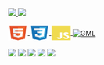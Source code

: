 <div>
    <a href="https://github.com/pabloisaacnascimento">
        <img height="180em"
            src="https://github-readme-stats.vercel.app/api?username=pabloisaacnascimento&show_icons=true&theme=tokyonight&include_all_commits=true&count_private=true" />
        <img height="180em"
            src="https://github-readme-stats.vercel.app/api/top-langs/?username=pabloisaacnascimento&layout=compact&langs_count=6&theme=tokyonight" />
</div>

<div style="display: inline_block"><br>
    <img align="center" alt="HTML" height="30" width="40"
        src="https://raw.githubusercontent.com/devicons/devicon/master/icons/html5/html5-original.svg">
    <img align="center" alt="CSS" height="30" width="40"
        src="https://raw.githubusercontent.com/devicons/devicon/master/icons/css3/css3-original.svg">
    <img align="center" alt="Js" height="30" width="40"
        src="https://raw.githubusercontent.com/devicons/devicon/master/icons/javascript/javascript-plain.svg">
    <img align="center" alt="GML" height="30"
        src="https://www.svgrepo.com/show/373617/gamemaker.svg">


</div>

<br>

<div>
    <a href="https://www.youtube.com/" target="_blank"><img
            src="https://img.shields.io/badge/YouTube-FF0000?style=for-the-badge&logo=youtube&logoColor=white"
            target="_blank"></a>
    <a href="https://instagram.com/" target="_blank"><img
            src="https://img.shields.io/badge/-Instagram-%23E4405F?style=for-the-badge&logo=instagram&logoColor=white"
            target="_blank"></a>
    <a href="https://discord.gg/5DVhGKVf4h" target="_blank"><img
            src="https://img.shields.io/badge/Discord-7289DA?style=for-the-badge&logo=discord&logoColor=white"
            target="_blank"></a>
    <a href="mailto:"><img
            src="https://img.shields.io/badge/-Gmail-%23333?style=for-the-badge&logo=gmail&logoColor=white"
            target="_blank"></a>
    <a href="https://www.linkedin.com/in/ricardohdias" target="_blank"><img
            src="https://img.shields.io/badge/-LinkedIn-%230077B5?style=for-the-badge&logo=linkedin&logoColor=white"
            target="_blank"></a>
</div>
